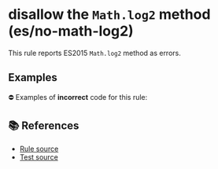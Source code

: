 # disallow the `Math.log2` method (es/no-math-log2)

This rule reports ES2015 `Math.log2` method as errors.

## Examples

⛔ Examples of **incorrect** code for this rule:

<eslint-playground type="bad" code="/*eslint es/no-math-log2: error */
const n = Math.log2(value)
" />

## 📚 References

- [Rule source](https://github.com/mysticatea/eslint-plugin-es/blob/v3.0.1/lib/rules/no-math-log2.js)
- [Test source](https://github.com/mysticatea/eslint-plugin-es/blob/v3.0.1/tests/lib/rules/no-math-log2.js)
